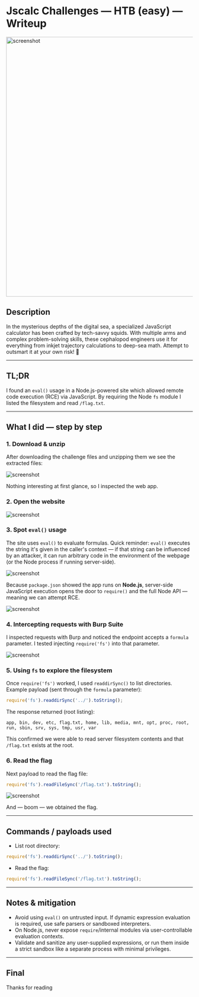 # Jscalc Challenges — HTB (easy) — Writeup

<img src="https://miro.medium.com/v2/resize:fit:2000/format:webp/1*3IfdUVIvNhAZEAUKEz_cAw.png" alt="screenshot" width="700" />

## Description

In the mysterious depths of the digital sea, a specialized JavaScript calculator has been crafted by tech-savvy squids. With multiple arms and complex problem-solving skills, these cephalopod engineers use it for everything from inkjet trajectory calculations to deep-sea math. Attempt to outsmart it at your own risk! 🦑

---

## TL;DR

I found an `eval()` usage in a Node.js-powered site which allowed remote code execution (RCE) via JavaScript. By requiring the Node `fs` module I listed the filesystem and read `/flag.txt`.

---

## What I did — step by step

### 1. Download & unzip

After downloading the challenge files and unzipping them we see the extracted files:

![screenshot](https://miro.medium.com/v2/resize:fit:1100/format:webp/1*Alc3Jf5AYxSq7Wo-faGRSw.png)

Nothing interesting at first glance, so I inspected the web app.

### 2. Open the website

![screenshot](https://miro.medium.com/v2/resize:fit:1100/format:webp/1*aMJoxNYzC_JaQveYS5ZD6Q.png)

### 3. Spot `eval()` usage

The site uses `eval()` to evaluate formulas. Quick reminder: `eval()` executes the string it's given in the caller's context — if that string can be influenced by an attacker, it can run arbitrary code in the environment of the webpage (or the Node process if running server-side).

![screenshot](https://miro.medium.com/v2/resize:fit:1100/format:webp/1*ow1lbwAvkE_f7CFyCNPjCA.png)

Because `package.json` showed the app runs on **Node.js**, server-side JavaScript execution opens the door to `require()` and the full Node API — meaning we can attempt RCE.

![screenshot](https://miro.medium.com/v2/resize:fit:2000/format:webp/1*BHu3oMUgpRV9gAT1h03EVQ.png)

### 4. Intercepting requests with Burp Suite

I inspected requests with Burp and noticed the endpoint accepts a `formula` parameter. I tested injecting `require('fs')` into that parameter.

![screenshot](https://miro.medium.com/v2/resize:fit:2000/format:webp/1*AZRueOxoAUjc0eqtheQWnQ.png)

### 5. Using `fs` to explore the filesystem

Once `require('fs')` worked, I used `readdirSync()` to list directories. Example payload (sent through the `formula` parameter):

```js
require('fs').readdirSync('../').toString();
```

The response returned (root listing):

```
app, bin, dev, etc, flag.txt, home, lib, media, mnt, opt, proc, root, run, sbin, srv, sys, tmp, usr, var
```

This confirmed we were able to read server filesystem contents and that `/flag.txt` exists at the root.

### 6. Read the flag

Next payload to read the flag file:

```js
require('fs').readFileSync('/flag.txt').toString();
```

![screenshot](https://miro.medium.com/v2/resize:fit:2000/format:webp/1*AZRueOxoAUjc0eqtheQWnQ.png)

And — boom — we obtained the flag.

---

## Commands / payloads used

* List root directory:

```js
require('fs').readdirSync('../').toString();
```

* Read the flag:

```js
require('fs').readFileSync('/flag.txt').toString();
```

---

## Notes & mitigation

* Avoid using `eval()` on untrusted input. If dynamic expression evaluation is required, use safe parsers or sandboxed interpreters.
* On Node.js, never expose `require`/internal modules via user-controllable evaluation contexts.
* Validate and sanitize any user-supplied expressions, or run them inside a strict sandbox like a separate process with minimal privileges.

---

## Final

Thanks for reading